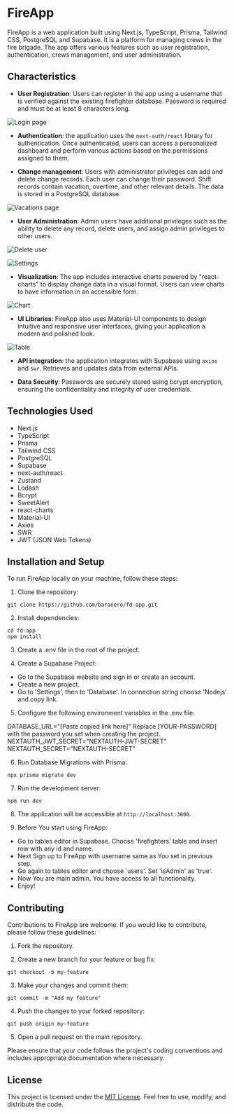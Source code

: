 # FireApp

FireApp is a web application built using Next.js, TypeScript, Prisma, Tailwind CSS, PostgreSQL and Supabase. It is a platform for managing crews in the fire brigade. The app offers various features such as user registration, authentication, crews management, and user administration.

## Characteristics

- **User Registration**: Users can register in the app using a username that is verified against the existing firefighter database. Password is required and must be at least 8 characters long.

![Login page](images/auth-page.png)

- **Authentication**: the application uses the `next-auth/react` library for authentication. Once authenticated, users can access a personalized dashboard and perform various actions based on the permissions assigned to them.

- **Change management**: Users with administrator privileges can add and delete change records. Each user can change their password. Shift records contain vacation, overtime, and other relevant details. The data is stored in a PostgreSQL database.

![Vacations page](images/vacations-page.png)

- **User Administration**: Admin users have additional privileges such as the ability to delete any record, delete users, and assign admin privileges to other users.

![Delete user](images/swal-example.png) </br>

![Settings](images/settings-modal.png)

- **Visualization**: The app includes interactive charts powered by "react-charts" to display change data in a visual format. Users can view charts to have information in an accessible form.

![Chart](images/normal-user-access-2.png)

- **UI Libraries**: FireApp also uses Material-UI components to design intuitive and responsive user interfaces, giving your application a modern and polished look.

![Table](images/vacations-delete-record.png)

- **API integration**: the application integrates with Supabase using `axios` and `swr`. Retrieves and updates data from external APIs.

- **Data Security**: Passwords are securely stored using bcrypt encryption, ensuring the confidentiality and integrity of user credentials.

## Technologies Used

- Next.js
- TypeScript
- Prisma
- Tailwind CSS
- PostgreSQL
- Supabase
- next-auth/react
- Zustand
- Lodash
- Bcrypt
- SweetAlert
- react-charts
- Material-UI
- Axios
- SWR
- JWT (JSON Web Tokens)

## Installation and Setup

To run FireApp locally on your machine, follow these steps:

1. Clone the repository:

`git clone https://github.com/baranero/fd-app.git`


2. Install dependencies:

`cd fd-app` </br>
`npm install`

3. Create a .env file in the root of the project.

4. Create a Supabase Project:

- Go to the Supabase website and sign in or create an account.</br>
- Create a new project.
- Go to 'Settings', then to 'Database'. In connection string choose 'Nodejs' and copy link.

5. Configure the following environment variables in the .env file:

DATABASE_URL="[Paste copied link here]" Replace [YOUR-PASSWORD] with the password you set when creating the project.</br>
NEXTAUTH_JWT_SECRET="NEXTAUTH-JWT-SECRET"</br>
NEXTAUTH_SECRET="NEXTAUTH-SECRET"

6. Run Database Migrations with Prisma:

`npx prisma migrate dev`

7. Run the development server:

`npm run dev`

8. The application will be accessible at `http://localhost:3000`.

9. Before You start using FireApp:

- Go to tables editor in Supabase. Choose 'firefighters' table and insert row with any id and name.
- Next Sign up to FireApp with username same as You set in previous step.
- Go again to tables editor and choose 'users'. Set 'isAdmin' as 'true'.
- Now You are main admin. You have access to all functionality.
- Enjoy!

## Contributing

Contributions to FireApp are welcome. If you would like to contribute, please follow these guidelines:

1. Fork the repository.

2. Create a new branch for your feature or bug fix:

`git checkout -b my-feature`

3. Make your changes and commit them:

`git commit -m "Add my feature"`

4. Push the changes to your forked repository:

`git push origin my-feature`

5. Open a pull request on the main repository.

Please ensure that your code follows the project's coding conventions and includes appropriate documentation where necessary.

## License

This project is licensed under the [MIT License](https://opensource.org/licenses/MIT). Feel free to use, modify, and distribute the code.
